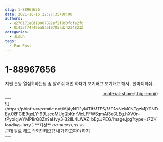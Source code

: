```yaml
---
slug: 1-88967656
date: 2021-10-16 22:27:35+09:00
authors:
  - e270171e0d19007892ef2f993fcfa2fc
  - 01435f74a49ba8a519705ad242348232
categories:
  - Jisun
tags:
  - Fan Post
---
```


# 1-88967656

<div class="post-container" markdown="1">
<div class="content-container md-sidebar__scrollwrap" markdown="1">

지쎈 운동 열심히하는팁 좀 알려줘 매번 하다가 포기하고 포기하고 해서.. 한마디해줘..

</div>
</div>

<div style="text-align: right;" markdown="1">
<a href="https://weverse.io/fromis9/fanpost/1-88967656" style="text-align: right;">:material-share:{.big-emoji}</a>
</div>
---

<div class="comments-container md-sidebar__scrollwrap" markdown="1">
<div class="comment" markdown="1">
<div class='id-container' markdown="1">
![](https://phinf.wevpstatic.net/MjAyNDEyMTlfMTE5/MDAxNzM0NTgzMjY0NDEy.08FClE9gxLY-99LscoMUgQbKnrVicLFFWSqmAi3eGLEg.hXV0n-tPyoIqjwYMPRrQ8Zn9aHvy3-B2llL4LWAZ_bEg.JPEG/image.jpg?type=s72){ loading=lazy }
**<span class="artist">지선</span>** <small>Oct 16 2021, 22:30</small><br>
</div>
<div class='comment-body' markdown="1">
근데 말로 해도 안되던데요?! 내가 하고파야 하지
</div>
</div>
</div>
---
